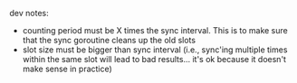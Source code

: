 dev notes:
- counting period must be X times the sync interval. This is to make sure that the sync goroutine cleans up the old slots
- slot size must be bigger than sync interval (i.e., sync'ing multiple times within the same slot will lead to bad results... it's ok because it doesn't make sense in practice)
